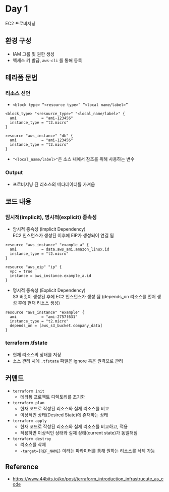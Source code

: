 # Day 1
EC2 프로비저닝

## 환경 구성
- IAM 그룹 및 권한 생성
- 액세스 키 발급, `aws-cli` 를 통해 등록

## 테라폼 문법
### 리소스 선언
 - `<block type> “<resource type>” “<local name/label>”`
 ```
<block_type> "<resource_type>" "<local_name/label>" {
   ami           = "ami-123456"
   instance_type = "t2.micro"
}

resource "aws_instance" "db" {
   ami           = "ami-123456"
   instance_type = "t2.micro"
}
 ```
 - `"<local_name/label>"`은 소스 내에서 참조를 위해 사용하는 변수
### Output
 - 프로비저닝 된 리소스의 메타데이터를 가져옴

## 코드 내용
### 암시적(Implicit), 명시적(explicit) 종속성
- 암시적 종속성 (Implicit Dependency)  
EC2 인스턴스가 생성된 이후에 EIP가 생성되어 연결 됨
 ```
resource "aws_instance" "example_a" {
   ami           = data.aws_ami.amazon_linux.id
   instance_type = "t2.micro"
}

resource "aws_eip" "ip" {
   vpc = true
   instance = aws_instance.example_a.id
}
 ```
- 명시적 종속성 (Explicit Dependency)  
S3 버킷이 생성된 후에 EC2 인스턴스가 생성 됨 (depends_on 리소스를 먼저 생성 후에 현재 리소스 생성)
 ```
resource "aws_instance" "example" {
   ami           = "ami-2757f631"
   instance_type = "t2.micro"
   depends_on = [aws_s3_bucket.company_data]
}
 ```
### terraform.tfstate
 - 현재 리소스의 상태를 저장
 - 소스 관리 시에 `.tfstate` 파일은 ignore 혹은 원격으로 관리

## 커맨드
- `terraform init`
   - 테라폼 프로젝트 디렉토리를 초기화
- `terraform plan`
   - 현재 코드로 작성된 리소스와 실제 리소스를 비교
   - 이상적인 상태(Desired State)에 존재하는 상태
- `terraform apply`
   - 현재 코드로 작성된 리소스와 실제 리소스를 비교하고, 적용
   - 적용하면 이상적인 상태와 실제 상태(current state)가 동일해짐
- `terraform destroy`   
   - 리소스를 삭제
   - `-target={REF_NAME}` 이라는 파라미터를 통해 원하는 리소스를 삭제 가능

## Reference
- https://www.44bits.io/ko/post/terraform_introduction_infrastrucute_as_code